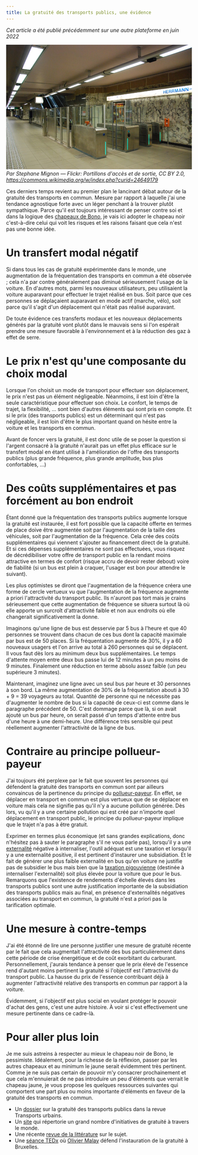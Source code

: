 ```yaml
---
title: La gratuité des transports publics, une évidence
---
```

_Cet article a été publié précédemment sur une autre plateforme en juin 2022_

![Portique d'accès au métro bruxellois](https://github.com/t-isaac/test-website-repo-3796/blob/main/images/portique%20acc%C3%A8s%20m%C3%A9tro.jpeg?raw=true)
_Par Stephane Mignon — Flickr: Portillons d'accès et de sortie, CC BY 2.0, https://commons.wikimedia.org/w/index.php?curid=24649179_

Ces derniers temps revient au premier plan le lancinant débat autour de la gratuité des transports en commun. Mesure par rapport à laquelle j'ai une tendance agnostique forte avec un léger penchant à la trouver plutôt sympathique. Parce qu'il est toujours intéressant de penser contre soi et dans la logique des [chapeaux de Bono](https://www.reseautransition.be/articles/les-six-chapeaux-de-bono/), je vais ici adopter le chapeau noir c'est-à-dire celui qui voit les risques et les raisons faisant que cela n'est pas une bonne idée.

# Un transfert modal négatif

Si dans tous les cas de gratuité expérimentée dans le monde, une augmentation de la fréquentation des transports en commun a été observée ; cela n'a par contre généralement pas diminué sérieusement l'usage de la voiture. En d'autres mots, parmi les nouveaux utilisateurs, peu utilisaient la voiture auparavant pour effectuer le trajet réalisé en bus. Soit parce que ces personnes se déplaçaient auparavant en mode actif (marche, vélo), soit parce qu'il s'agit d'un déplacement qui n'était pas réalisé auparavant.

De toute évidence ces transferts modaux et les nouveaux déplacements générés par la gratuité vont plutôt dans le mauvais sens si l'on espérait prendre une mesure favorable à l'environnement et à la réduction des gaz à effet de serre.

# Le prix n'est qu'une composante du choix modal

Lorsque l'on choisit un mode de transport pour effectuer son déplacement, le prix n'est pas un élément négligeable. Néanmoins, il est loin d'être la seule caractéristique pour effectuer son choix. Le confort, le temps de trajet, la flexibilité, ... sont bien d'autres éléments qui sont pris en compte. Et si le prix (des transports publics) est un déterminant qui n'est pas négligeable, il est loin d'être le plus important quand on hésite entre la voiture et les transports en commun.

Avant de foncer vers la gratuité, il est donc utile de se poser la question si l'argent consacré à la gratuité n'aurait pas un effet plus efficace sur le transfert modal en étant utilisé à l'amélioration de l'offre des transports publics (plus grande fréquence, plus grande amplitude, bus plus confortables, ...)

# Des coûts supplémentaires et pas forcément au bon endroit

Étant donné que la fréquentation des transports publics augmente lorsque la gratuité est instaurée, il est fort possible que la capacité offerte en termes de place doive être augmentée soit par l'augmentation de la taille des véhicules, soit par l'augmentation de la fréquence. Cela crée des coûts supplémentaires qui viennent s'ajouter au financement direct de la gratuité. Et si ces dépenses supplémentaires ne sont pas effectuées, vous risquez de décrédibiliser votre offre de transport public en la rendant moins attractive en termes de confort (risque accru de devoir rester debout) voire de fiabilité (si un bus est plein à craquer, l'usager est bon pour attendre le suivant).

Les plus optimistes se diront que l'augmentation de la fréquence créera une forme de cercle vertueux vu que l'augmentation de la fréquence augmente a priori l'attractivité du transport public. Ils n'auront pas tort mais je crains sérieusement que cette augmentation de fréquence se situera surtout là où elle apporte un surcroît d'attractivité faible et non aux endroits où elle changerait significativement la donne.

Imaginons qu'une ligne de bus est desservie par 5 bus à l'heure et que 40 personnes se trouvent dans chacun de ces bus dont la capacité maximale par bus est de 50 places. Si la fréquentation augmente de 30%, il y a 60 nouveaux usagers et l'on arrive au total à 260 personnes qui se déplacent. Il vous faut dès lors au minimum deux bus supplémentaires. Le temps d'attente moyen entre deux bus passe lui de 12 minutes à un peu moins de 9 minutes. Finalement une réduction en terme absolu assez faible (un peu supérieure 3 minutes).

Maintenant, imaginez une ligne avec un seul bus par heure et 30 personnes à son bord. La même augmentation de 30% de la fréquentation abouti à 30 + 9 = 39 voyageurs au total. Quantité de personne qui ne nécessite pas d'augmenter le nombre de bus si la capacité de ceux-ci est comme dans le paragraphe précédent de 50. C'est dommage parce que là, si on avait ajouté un bus par heure, on serait passé d'un temps d'attente entre bus d'une heure à une demi-heure. Une différence très sensible qui peut réellement augmenter l'attractivité de la ligne de bus.

# Contraire au principe pollueur-payeur

J'ai toujours été perplexe par le fait que souvent les personnes qui défendent la gratuité des transports en commun sont par ailleurs convaincus de la pertinence du principe du [pollueur-payeur](https://fr.wikipedia.org/wiki/Principe_pollueur-payeur). En effet, se déplacer en transport en commun est plus vertueux que de se déplacer en voiture mais cela ne signifie pas qu'il n'y a aucune pollution générée. Dès lors, vu qu'il y a une certaine pollution qui est créé par n'importe quel déplacement en transport public, le principe du pollueur-payeur implique que le trajet n'a pas à être gratuit.

Exprimer en termes plus économique (et sans grandes explications, donc n'hésitez pas à sauter le paragraphe s'il ne vous parle pas), lorsqu'il y a une [externalité](https://fr.wikipedia.org/wiki/Externalit%C3%A9) négative à internaliser, l'outil adéquat est une taxation et lorsqu'il y a une externalité positive, il est pertinent d'instaurer une subsidiation. Et le fait de générer une plus faible externalité en bus qu'en voiture ne justifie pas de subsidier le bus mais bien que la [taxation pigouvienne](https://fr.wikipedia.org/wiki/Taxe_pigouvienne) (destinée à internaliser l'externalité) soit plus élevée pour la voiture que pour le bus. Remarquons que l'existence de rendements d'échelle élevés dans les transports publics sont une autre justification importante de la subsidiation des transports publics mais au final, en présence d'externalités négatives associées au transport en commun, la gratuité n'est a priori pas la tarification optimale.

# Une mesure à contre-temps

J'ai été étonné de lire une personne justifier une mesure de gratuité récente par le fait que cela augmentait l'attractivité des bus particulièrement dans cette période de crise énergétique et de coût exorbitant du carburant. Personnellement, j'aurais tendance à penser que le prix élevé de l'essence rend d'autant moins pertinent la gratuité si l'objectif est l'attractivité du transport public. La hausse du prix de l'essence contribuant déjà à augmenter l'attractivité relative des transports en commun par rapport à la voiture.

Évidemment, si l'objectif est plus social en voulant protéger le pouvoir d'achat des gens, c'est une autre histoire. À voir si c'est effectivement une mesure pertinente dans ce cadre-là.

# Pour aller plus loin

Je me suis astreins à respecter au mieux le chapeau noir de Bono, le pessimiste. Idéalement, pour la richesse de la réflexion, passer par les autres chapeaux et au minimum le jaune serait évidemment très pertinent. Comme je ne suis pas certain de pouvoir m'y consacrer prochainement et que cela m'ennuierait de ne pas introduire un peu d'éléments que verrait le chapeau jaune, je vous propose les quelques ressources suivantes qui comportent une part plus ou moins importante d'éléments en faveur de la gratuité des transports en commun.

- Un [dossier](https://www.cairn.info/revue-transports-urbains-2020-1-page-3.htm) sur la gratuité des transports publics dans la revue Transports urbains.
- Un [site](https://freepublictransport.info/) qui répertorie un grand nombre d'initiatives de gratuité à travers le monde.
- Une récente [revue de la littérature](https://lilloa.univ-lille.fr/bitstream/handle/20.500.12210/56329/https:/hal-sciencespo.archives-ouvertes.fr/hal-03403442/document?sequence=1) sur le sujet.
- Une [séance TEDx](https://www.youtube.com/watch?v=DRxtQgxH1SU) où [Olivier Malay](https://www.linkedin.com/in/olivier-malay-84a0011b5/?lipi=urn%3Ali%3Apage%3Ad_flagship3_pulse_read%3BQGvP4vNARXawQDsma6erTw%3D%3D) défend l'instauration de la gratuité à Bruxelles.